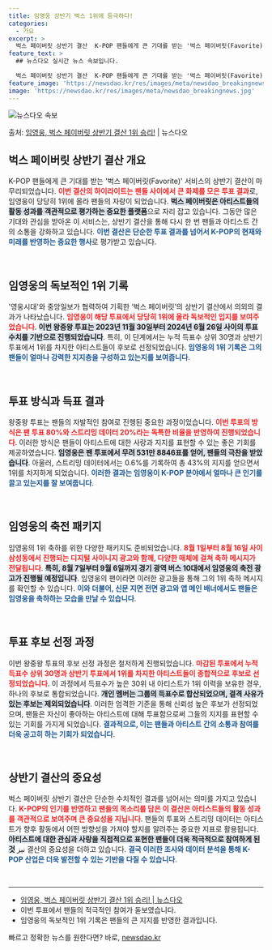 ```yaml
---
title: 임영웅 상반기 벅스 1위에 등극하다!
categories:
  - 가요
excerpt: >
  벅스 페이버릿 상반기 결산  K-POP 팬들에게 큰 기대를 받는 '벅스 페이버릿(Favorite)' 서비스의…
feature_text: >
  ## 뉴스다오 실시간 뉴스 속보입니다.

  벅스 페이버릿 상반기 결산  K-POP 팬들에게 큰 기대를 받는 '벅스 페이버릿(Favorite)' 서비스의…
feature_image: 'https://newsdao.kr/res/images/meta/newsdao_breakingnews.jpg'
image: 'https://newsdao.kr/res/images/meta/newsdao_breakingnews.jpg'
---
```


![뉴스다오 속보](https://newsdao.kr/res/images/meta/newsdao_breakingnews.jpg)

<p>출처: <a href="https://newsdao.kr/5173" rel="dofollow">임영웅, 벅스 페이버릿 상반기 결산 1위 승리!</a> | 뉴스다오</p>

<h2 data-ke-size="size26">벅스 페이버릿 상반기 결산 개요</h2>

<p data-ke-size="size16">K-POP 팬들에게 큰 기대를 받는 '벅스 페이버릿(Favorite)' 서비스의 상반기 결산이 마무리되었습니다. <b><span style="color: #ee2323;">이번 결산의 하이라이트는 팬들 사이에서 큰 화제를 모은 투표 결과</span></b>로, 임영웅이 당당히 1위에 올라 팬들의 자랑이 되었습니다. <b><span style="background-color: #21538527;">벅스 페이버릿은 아티스트들의 활동 성과를 객관적으로 평가하는 중요한 플랫폼</span></b>으로 자리 잡고 있습니다. 그동안 많은 기대와 관심을 받아온 이 서비스는, 상반기 결산을 통해 다시 한 번 팬들과 아티스트 간의 소통을 강화하고 있습니다. <b><span style="color: #1a5490;">이번 결산은 단순한 투표 결과를 넘어서 K-POP의 현재와 미래를 반영하는 중요한 행사</span></b>로 평가받고 있습니다.</p>

<p data-ke-size="size16">&nbsp;</p>

<h2 data-ke-size="size26">임영웅의 독보적인 1위 기록</h2>

<p data-ke-size="size16">'영웅시대'와 중앙일보가 협력하여 기획한 ‘벅스 페이버릿’의 상반기 결산에서 의외의 결과가 나타났습니다. <b><span style="color: #ee2323;">임영웅이 해당 투표에서 당당히 1위에 올라 독보적인 입지를 보여주었습니다</span></b>. <b><span style="background-color: #21538527;">이번 왕중왕 투표는 2023년 11월 30일부터 2024년 6월 26일 사이의 투표 수치를 기반으로 진행되었습니다</span></b>. 특히, 이 단계에서는 누적 득표수 상위 30명과 상반기 투표에서 1위를 차지한 아티스트들이 후보로 선정되었습니다. <b><span style="color: #1a5490;">임영웅의 1위 기록은 그의 팬들이 얼마나 강력한 지지층을 구성하고 있는지를 보여줍니다</span></b>.</p>

<p data-ke-size="size16">&nbsp;</p>

<h2 data-ke-size="size26">투표 방식과 득표 결과</h2>

<p data-ke-size="size16">왕중왕 투표는 팬들의 자발적인 참여로 진행된 중요한 과정이었습니다. <b><span style="color: #ee2323;">이번 투표의 방식은 팬 투표 80%와 스트리밍 데이터 20%라는 독특한 비율을 반영하여 진행되었습니다</span></b>. 이러한 방식은 팬들이 아티스트에 대한 사랑과 지지를 표현할 수 있는 좋은 기회를 제공하였습니다. <b><span style="background-color: #21538527;">임영웅은 팬 투표에서 무려 531만 8846표를 얻어, 팬들의 극찬을 받았습니다</span></b>. 아울러, 스트리밍 데이터에서는 0.6%를 기록하여 총 43%의 지지를 얻으면서 1위를 차지하게 되었습니다. <b><span style="color: #1a5490;">이러한 결과는 임영웅이 K-POP 분야에서 얼마나 큰 인기를 끌고 있는지를 잘 보여줍니다</span></b>.</p>

<p data-ke-size="size16">&nbsp;</p>

<h2 data-ke-size="size26">임영웅의 축전 패키지</h2>

<p data-ke-size="size16">임영웅의 1위 축하를 위한 다양한 패키지도 준비되었습니다. <b><span style="color: #ee2323;">8월 1일부터 8월 16일 사이 삼성동에서 진행되는 디지털 사이니지 광고와 함께, 다양한 매체에 걸쳐 축하 메시지가 전달됩니다</span></b>. <b><span style="background-color: #21538527;">특히, 8월 7일부터 9월 6일까지 경기 광역 버스 10대에서 임영웅의 축전 광고가 진행될 예정입니다</span></b>. 임영웅의 팬이라면 이러한 광고들을 통해 그의 1위 축하 메시지를 확인할 수 있습니다. <b><span style="color: #1a5490;">이와 더불어, 신문 지면 전면 광고와 앱 메인 배너에서도 팬들은 임영웅을 축하하는 모습을 만날 수 있습니다</span></b>.</p>

<p data-ke-size="size16">&nbsp;</p>

<h2 data-ke-size="size26">투표 후보 선정 과정</h2>

<p data-ke-size="size16">이번 왕중왕 투표의 후보 선정 과정은 철저하게 진행되었습니다. <b><span style="color: #ee2323;">마감된 투표에서 누적 득표수 상위 30명과 상반기 투표에서 1위를 차지한 아티스트들이 종합적으로 후보로 선정되었습니다</span></b>. 이 과정에서 득표수가 높은 30위 내 아티스트가 1위 이력을 보유한 경우, 하나의 후보로 통합되었습니다. <b><span style="background-color: #21538527;">개인 멤버는 그룹의 득표수로 합산되었으며, 결격 사유가 있는 후보는 제외되었습니다</span></b>. 이러한 엄격한 기준을 통해 신뢰성 높은 후보가 선정되었으며, 팬들은 자신이 좋아하는 아티스트에 대해 투표함으로써 그들의 지지를 표현할 수 있는 기회를 가지게 되었습니다. <b><span style="color: #1a5490;">결과적으로, 이는 팬들과 아티스트 간의 소통과 참여를 더욱 공고히 하는 기회가 되었습니다</span></b>.</p>

<p data-ke-size="size16">&nbsp;</p>

<h2 data-ke-size="size26">상반기 결산의 중요성</h2>

<p data-ke-size="size16">벅스 페이버릿 상반기 결산은 단순한 수치적인 결과를 넘어서는 의미를 가지고 있습니다. <b><span style="color: #ee2323;">K-POP의 인기를 반영하고 팬들의 목소리를 담은 이 결산은 아티스트들의 활동 성과를 객관적으로 보여주며 큰 중요성을 지닙니다</span></b>. 팬들의 투표와 스트리밍 데이터는 아티스트가 향후 활동에서 어떤 방향성을 가져야 할지를 알려주는 중요한 지표로 활용됩니다. <b><span style="background-color: #21538527;">아티스트에 대한 관심과 사랑을 직접적으로 표현한 팬들이 더욱 적극적으로 참여하게 된 것</span></b> نیز 결산의 중요성을 더하고 있습니다. <b><span style="color: #1a5490;">결국 이러한 조사와 데이터 분석을 통해 K-POP 산업은 더욱 발전할 수 있는 기반을 다질 수 있습니다</span></b>.</p>

<p data-ke-size="size16">&nbsp;</p>

<hr size="1" style="border-color: #215385;"/>
<ul>
    <li><a href="https://newsdao.kr/5173" target="_blank">임영웅, 벅스 페이버릿 상반기 결산 1위 승리! | 뉴스다오</a></li>
    <li>이번 투표에서 팬들의 적극적인 참여가 돋보였습니다.</li>
    <li>임영웅의 독보적인 1위 기록은 팬들의 큰 지지를 반영한 결과입니다.</li>
</ul> 

빠르고 정확한 뉴스를 원한다면? 바로, <a href="https://newsdao.kr" rel="dofollow">newsdao.kr</a>


